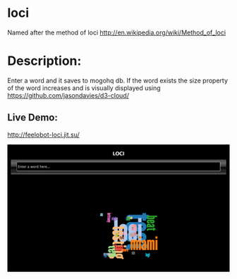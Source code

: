loci
====
Named after the method of loci http://en.wikipedia.org/wiki/Method_of_loci

# Description:
Enter a word and it saves to mogohq db. If the word exists the size property of the word increases and is visually displayed using https://github.com/jasondavies/d3-cloud/

## Live Demo:
http://feelobot-loci.jit.su/


![Bilby Stampede](public/images/LOCI.png)
